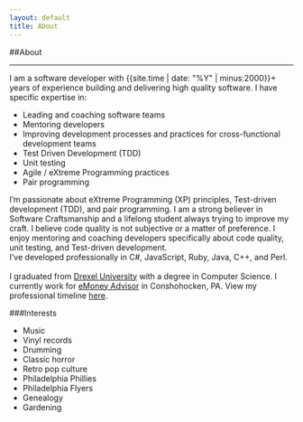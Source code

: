 ```yaml
---
layout: default
title: About
---
```

##About
<hr/>
I am a software developer with {{site.time | date: "%Y" | minus:2000}}+  years of experience building and delivering high quality software. I have specific expertise in: 

* Leading and coaching software teams
* Mentoring developers
* Improving development processes and practices for cross-functional development teams
* Test Driven Development (TDD)
* Unit testing
* Agile / eXtreme Programming practices
* Pair programming 

I’m passionate about eXtreme Programming (XP) principles, Test-driven development (TDD), and pair programming. I am a strong believer in Software Craftsmanship and a lifelong student always trying to improve my craft. I believe code quality is not subjective or a matter of preference. I enjoy mentoring and coaching developers specifically about code quality, unit testing, and Test-driven development. 
<br/>
I’ve developed professionally in C#, JavaScript, Ruby, Java, C++, and Perl.
<br/>
<br/>
I graduated from [Drexel University](http://www.drexel.edu) with a degree in Computer Science. I currently work for [eMoney Advisor](http://www.emoneyadvisor.com) in Conshohocken, PA. View my professional timeline [here](/timeline.html).

###Interests
* Music
* Vinyl records
* Drumming
* Classic horror
* Retro pop culture
* Philadelphia Phillies
* Philadelphia Flyers
* Genealogy
* Gardening
